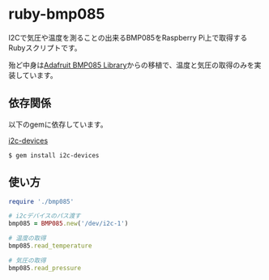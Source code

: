 ruby-bmp085
===========
I2Cで気圧や温度を測ることの出来るBMP085をRaspberry Pi上で取得するRubyスクリプトです。

殆ど中身は[Adafruit BMP085 Library](https://github.com/adafruit/Adafruit-BMP085-Library)からの移植で、温度と気圧の取得のみを実装しています。

## 依存関係
以下のgemに依存しています。

[i2c-devices](https://github.com/cho45/ruby-i2c-devices)


```
$ gem install i2c-devices
```

## 使い方
```ruby
require './bmp085'

# i2cデバイスのパス渡す
bmp085 = BMP085.new('/dev/i2c-1')

# 温度の取得
bmp085.read_temperature

# 気圧の取得
bmp085.read_pressure
```

